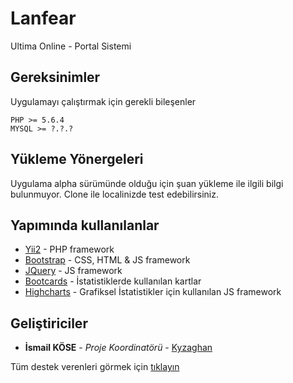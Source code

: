 # Lanfear

Ultima Online - Portal Sistemi

## Gereksinimler

Uygulamayı çalıştırmak için gerekli bileşenler

```
PHP >= 5.6.4
MYSQL >= ?.?.?
```

## Yükleme Yönergeleri

Uygulama alpha sürümünde olduğu için şuan yükleme ile ilgili bilgi bulunmuyor. Clone ile localinizde test edebilirsiniz.

## Yapımında kullanılanlar

* [Yii2](www.yiiframework.com) - PHP framework
* [Bootstrap](www.getbootstrap.com) - CSS, HTML & JS framework
* [JQuery](www.jquery.com) - JS framework
* [Bootcards](www.bootcards.org/) - İstatistiklerde kullanılan kartlar
* [Highcharts](www.highcharts.com) - Grafiksel İstatistikler için kullanılan JS framework

## Geliştiriciler

* **İsmail KÖSE** - *Proje Koordinatörü* - [Kyzaghan](https://github.com/Kyzaghan)

Tüm destek verenleri görmek için [tıklayın](https://github.com/Kyzaghan/lanfear/contributors)




